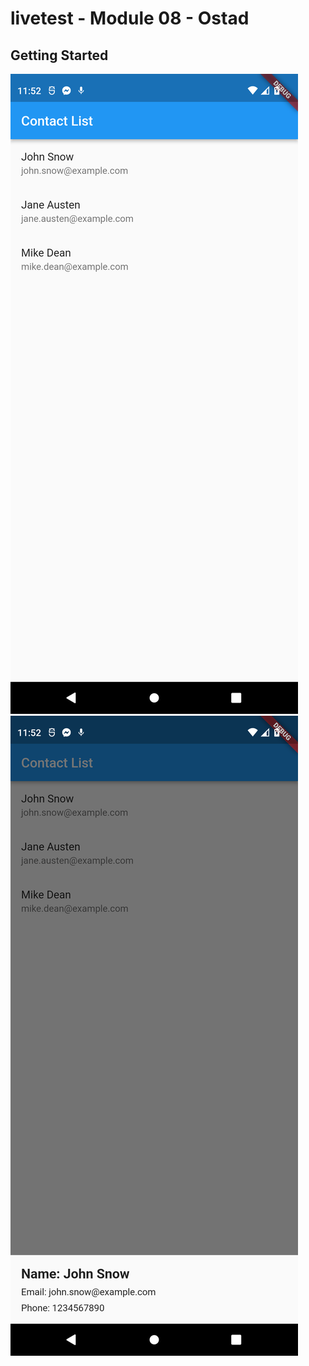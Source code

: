 # livetest - Module 08 - Ostad

## Getting Started

![Screanshot one](images/1.png)
![Screanshot one](images/2.png)
